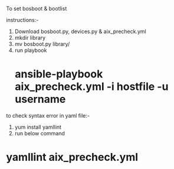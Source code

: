 To set bosboot & bootlist

instructions:-
  1. Download bosboot.py, devices.py & aix_precheck.yml
  2. mkdir library
  3. mv bosboot.py library/
  4. run playbook
      # ansible-playbook aix_precheck.yml -i hostfile -u username

to check syntax error in yaml file:-
  1. yum install yamllint
  2. run below command
  # yamllint aix_precheck.yml
